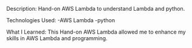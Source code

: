 Description: Hand-on AWS Lambda to understand Lambda and python.

Technologies Used: -AWS Lambda -python

What I Learned: This Hand-on AWS Lambda allowed me to enhance my skills in AWS Lambda and programming.
